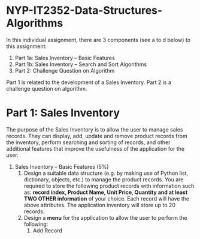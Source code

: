 # NYP-IT2352-Data-Structures-Algorithms

In this individual assignment, there are 3 components (see a to d below) to this assignment:
  1. Part 1a: Sales Inventory – Basic Features
  2. Part 1b: Sales Inventory – Search and Sort Algorithms
  3. Part 2: Challenge Question on Algorithm

Part 1 is related to the development of a Sales Inventory. Part 2 is a challenge question on algorithm.

# Part 1: Sales Inventory

The purpose of the Sales Inventory is to allow the user to manage sales records. They can display, add, update and remove product records from the inventory, perform searching and sorting of records, and other additional features that improve the usefulness of the application for the user.

1. Sales Inventory – Basic Features (5%)
    1. Design a suitable data structure (e.g. by making use of Python list, dictionary, objects, etc.) to manage the product records. You are required to store the following product records with information such as: **record index, Product Name, Unit Price, Quantity and at least TWO OTHER information** of your choice. Each record will have the above attributes. The application inventory will store up to 20 records.
    2. Design a **menu** for the application to allow the user to perform the following:
        1. Add Record

